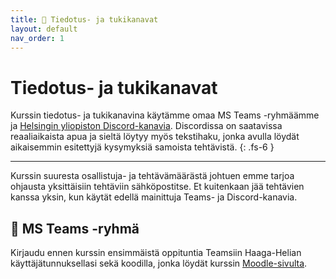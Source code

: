 ```yaml
---
title: 💬 Tiedotus- ja tukikanavat
layout: default
nav_order: 1
---
```


# Tiedotus- ja tukikanavat

Kurssin tiedotus- ja tukikanavina käytämme omaa MS Teams -ryhmäämme ja [Helsingin yliopiston Discord-kanavia](https://ohjelmointi-23.mooc.fi/#tukivaylat). Discordissa on saatavissa reaaliaikaista apua ja sieltä löytyy myös tekstihaku, jonka avulla löydät aikaisemmin esitettyjä kysymyksiä samoista tehtävistä.
{: .fs-6 }

---

Kurssin suuresta osallistuja- ja tehtävämäärästä johtuen emme tarjoa ohjausta yksittäisiin tehtäviin sähköpostitse. Et kuitenkaan jää tehtävien kanssa yksin, kun käytät edellä mainittuja Teams- ja Discord-kanavia.


## 📣 MS Teams -ryhmä

Kirjaudu ennen kurssin ensimmäistä oppituntia Teamsiin Haaga-Helian käyttäjätunnuksellasi sekä koodilla, jonka löydät kurssin [Moodle-sivulta](https://hhmoodle.haaga-helia.fi/).

